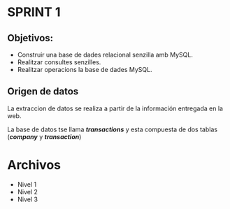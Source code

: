 # SPRINT 1 
## Objetivos: 
- Construir una base de dades relacional senzilla amb MySQL.
- Realitzar consultes senzilles.
- Realitzar operacions la base de dades MySQL.
## Origen de datos

La extraccion de datos se realiza a partir de la información entregada en la web. 

La base de datos tse llama _**transactions**_ y esta compuesta de dos tablas (_**company**_ y _**transaction**_)

# Archivos
- Nivel 1
- Nivel 2
- Nivel 3
